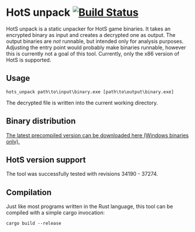 HotS unpack [![Build Status](https://travis-ci.org/athre0z/hots-unpack.svg)](https://travis-ci.org/athre0z/hots-unpack)
===========
HotS unpack is a static unpacker for HotS game binaries. It takes an encrypted binary as input and creates a decrypted one as output. The output binaries are *not* runnable, but intended only for analysis purposes. Adjusting the entry point would probably make binaries runnable, however this is currently not a goal of this tool. Currently, only the x86 version of HotS is supported.

## Usage
```
hots_unpack path\to\input\binary.exe [path\to\output\binary.exe]
```
The decrypted file is written into the current working directory.

## Binary distribution
[The latest precompiled version can be downloaded here (Windows binaries only).](https://github.com/athre0z/hots-unpack/releases/latest)

## HotS version support
The tool was successfully tested with revisions 34190 - 37274.

## Compilation
Just like most programs written in the Rust language, this tool can be compiled with a simple cargo invocation:
```
cargo build --release
```
